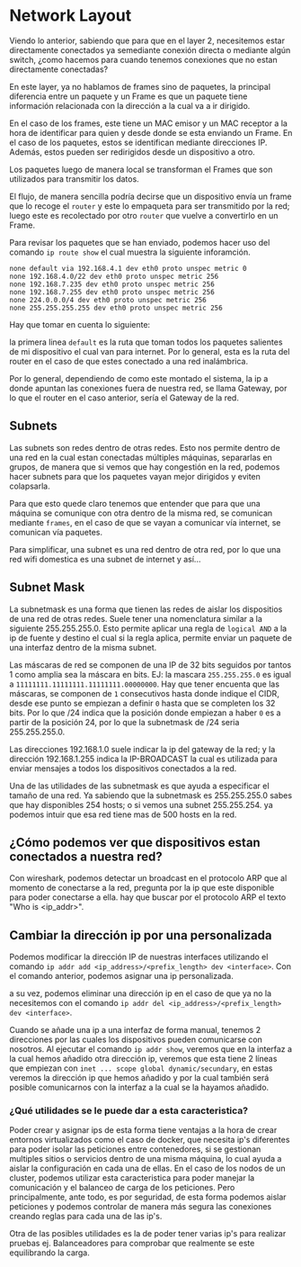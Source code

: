 # Network Layout

Viendo lo anterior, sabiendo que para que en el layer 2, necesitemos estar directamente conectados ya semediante conexión directa o mediante algún switch, ¿como hacemos para cuando tenemos conexiones que no estan directamente conectadas?

En este layer, ya no hablamos de frames sino de paquetes, la principal diferencia entre un paquete y un Frame es que un paquete tiene información relacionada con la dirección a la cual va a ir dirigido.

En el caso de los frames, este tiene un MAC emisor y un MAC receptor a la hora de identificar para quien y desde donde se esta enviando un Frame. En el caso de los paquetes, estos se identifican mediante direcciones IP. Además, estos pueden ser redirigidos desde un dispositivo a otro. 

Los paquetes luego de manera local se transforman el Frames que son utilizados para transmitir los datos.

El flujo, de manera sencilla podría decirse que un dispositivo envía un frame que lo recoge el `router` y este lo empaqueta para ser transmitido por la red; luego este es recolectado por otro `router` que vuelve a convertirlo en un Frame.

Para revisar los paquetes que se han enviado, podemos hacer uso del comando `ip route show` el cual muestra la siguiente inforamción.

``` salida comando ip route show
none default via 192.168.4.1 dev eth0 proto unspec metric 0
none 192.168.4.0/22 dev eth0 proto unspec metric 256
none 192.168.7.235 dev eth0 proto unspec metric 256
none 192.168.7.255 dev eth0 proto unspec metric 256
none 224.0.0.0/4 dev eth0 proto unspec metric 256
none 255.255.255.255 dev eth0 proto unspec metric 256
```

Hay que tomar en cuenta lo siguiente:

la primera linea `default` es la ruta que toman todos los paquetes salientes de mi dispositivo el cual van para internet. Por lo general, esta es la ruta del router en el caso de que estes conectado a una red inalámbrica.

Por lo general, dependiendo de como este montado el sistema, la ip a donde apuntan las conexiones fuera de nuestra red, se llama Gateway, por lo que el router en el caso anterior, sería el Gateway de la red.

## Subnets

Las subnets son redes dentro de otras redes. Esto nos permite dentro de una red en la cual estan conectadas múltiples máquinas, separarlas en grupos, de manera que si vemos que hay congestión en la red, podemos hacer subnets para que los paquetes vayan mejor dirigidos y eviten colapsarla.

Para que esto quede claro tenemos que entender que para que una máquina se comunique con otra dentro de la misma red, se comunican mediante `frames`, en el caso de que se vayan a comunicar vía internet, se comunican vía paquetes.

Para simplificar, una subnet es una red dentro de otra red, por lo que una red wifi domestica es una subnet de internet y así... 

## Subnet Mask

La subnetmask es una forma que tienen las redes de aislar los dispositios de una red de otras redes. Suele tener una nomenclatura similar a la siguiente 255.255.255.0. Esto permite aplicar una regla de `logical AND` a la ip de fuente y destino el cual si la regla aplica, permite enviar un paquete de una interfaz dentro de la misma subnet.

Las máscaras de red se componen de una IP de 32 bits seguidos por tantos 1 como amplia sea la máscara en bits. EJ: la mascara `255.255.255.0` es igual a `11111111.11111111.11111111.00000000`. Hay que tener encuenta que las máscaras, se componen de `1` consecutivos hasta donde indique el CIDR, desde ese punto se empiezan a definir `0` hasta que se completen los 32 bits. Por lo que /24 indica que la posición donde empiezan a haber `0` es a partir de la posición 24, por lo que la subnetmask de /24 seria 255.255.255.0.

Las direcciones 192.168.1.0 suele indicar la ip del gateway de la red; y la dirección 192.168.1.255 indica la IP-BROADCAST la cual es utilizada para enviar mensajes a todos los dispositivos conectados a la red.

Una de las utilidades de las subnetmask es que ayuda a especificar el tamaño de una red. Ya sabiendo que la subnetmask es 255.255.255.0 sabes que hay disponibles 254 hosts; o si vemos una subnet 255.255.254. ya podemos intuir que esa red tiene mas de 500 hosts en la red.

## ¿Cómo podemos ver que dispositivos estan conectados a nuestra red?

Con wireshark, podemos detectar un broadcast en el protocolo ARP que al momento de conectarse a la red, pregunta por la ip que este disponible para poder conectarse a ella. hay que buscar por el protocolo ARP el texto "Who is <ip_addr>".

## Cambiar la dirección ip por una personalizada

Podemos modificar la dirección IP de nuestras interfaces utilizando el comando `ip addr add <ip_address>/<prefix_length> dev <interface>`. Con el comando anterior, podemos asignar una ip personalizada.

a su vez, podemos eliminar una dirección ip en el caso de que ya no la necesitemos con el comando `ip addr del <ip_address>/<prefix_length> dev <interface>`.

Cuando se añade una ip a una interfaz de forma manual, tenemos 2 direcciones por las cuales los dispositivos pueden comunicarse con nosotros. Al ejecutar el comando `ip addr show`, veremos que en la interfaz a la cual hemos añadido otra dirección ip, veremos que esta tiene 2 líneas que empiezan con `inet ... scope global dynamic/secundary`, en estas veremos la dirección ip que hemos añadido y por la cual también será posible comunicarnos con la interfaz a la cual se la hayamos añadido.  

### ¿Qué utilidades se le puede dar a esta caracteristica?

Poder crear y asignar ips de esta forma tiene ventajas a la hora de crear entornos virtualizados como el caso de docker, que necesita ip's diferentes para poder isolar las peticiones entre contenedores, si se gestionan multiples sitios o servicios dentro de una misma máquina, lo cual ayuda a aislar la configuración en cada una de ellas. En el caso de los nodos de un cluster, podemos utilizar esta caracteristica para poder manejar la comunicación y el balanceo de carga de los peticiones. Pero principalmente, ante todo, es por seguridad, de esta forma podemos aislar peticiones y podemos controlar de manera más segura las conexiones creando reglas para cada una de las ip's. 

Otra de las posibles utilidades es la de poder tener varias ip's para realizar pruebas ej. Balanceadores para comprobar que realmente se este equilibrando la carga.
